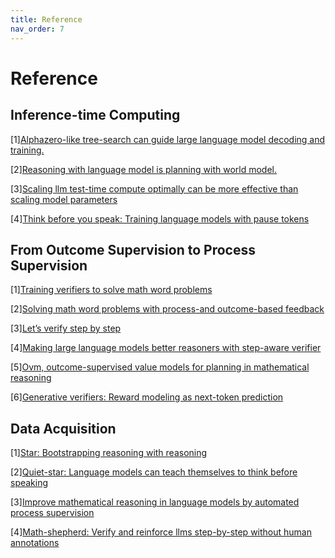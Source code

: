 ```yaml
---
title: Reference
nav_order: 7
---
```





# Reference

## Inference-time Computing
[1][Alphazero-like tree-search can guide large language model decoding and training.](https://arxiv.org/pdf/2309.17179)

[2][Reasoning with language model is planning with world model.](https://arxiv.org/pdf/2305.14992)

[3][Scaling llm test-time compute optimally can be more effective than scaling model parameters](https://arxiv.org/pdf/2408.03314?)

[4][Think before you speak: Training language models with pause tokens](https://arxiv.org/pdf/2310.02226)


## From Outcome Supervision to Process Supervision

[1][Training verifiers to solve math word problems](https://arxiv.org/pdf/2110.14168)

[2][Solving math word problems with process-and
outcome-based feedback](https://arxiv.org/pdf/2211.14275)

[3][Let’s verify step by step](https://arxiv.org/pdf/2305.20050)

[4][Making large language models better reasoners with step-aware verifier](https://arxiv.org/pdf/2206.02336)

[5][Ovm, outcome-supervised value models for planning in
mathematical reasoning](https://aclanthology.org/2024.findings-naacl.55.pdf)

[6][Generative verifiers: Reward modeling as next-token prediction](https://arxiv.org/pdf/2408.15240)

## Data Acquisition

[1][Star: Bootstrapping reasoning with reasoning](https://proceedings.neurips.cc/paper_files/paper/2022/file/639a9a172c044fbb64175b5fad42e9a5-Paper-Conference.pdf)

[2][Quiet-star: Language models can teach themselves to think before speaking](https://arxiv.org/pdf/2403.09629)

[3][Improve mathematical reasoning in language models by automated
process supervision](https://arxiv.org/pdf/2406.06592)

[4][Math-shepherd: Verify and reinforce llms step-by-step without human annotations](https://aclanthology.org/2024.acl-long.510.pdf)











